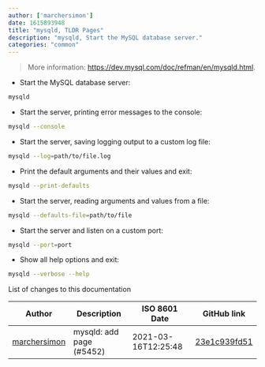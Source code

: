 ```yaml
---
author: ['marchersimon']
date: 1615893948
title: "mysqld, TLDR Pages"
description: "mysqld, Start the MySQL database server."
categories: "common"
---
```

> More information: <https://dev.mysql.com/doc/refman/en/mysqld.html>.

- Start the MySQL database server:

```bash
mysqld
```

- Start the server, printing error messages to the console:

```bash
mysqld --console
```

- Start the server, saving logging output to a custom log file:

```bash
mysqld --log=path/to/file.log
```

- Print the default arguments and their values and exit:

```bash
mysqld --print-defaults
```

- Start the server, reading arguments and values from a file:

```bash
mysqld --defaults-file=path/to/file
```

- Start the server and listen on a custom port:

```bash
mysqld --port=port
```

- Show all help options and exit:

```bash
mysqld --verbose --help
```
List of changes to this documentation


Author | Description | ISO 8601 Date | GitHub link
------|-----|-----|-----
[marchersimon](mailto:50295997+marchersimon@users.noreply.github.com) | mysqld: add page (#5452) | 2021-03-16T12:25:48 | [23e1c939fd51](https://github.com/tldr-pages/tldr/commit/23e1c939fd518377a198d98a2dc76aa6b9f138e7)

